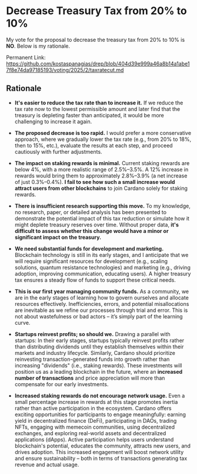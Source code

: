 # Decrease Treasury Tax from 20% to 10%

My vote for the proposal to decrease the treasury tax from 20% to 10% is **NO**. Below is my rationale.

Permanent Link: https://github.com/kostaspanagias/drep/blob/404d39e999a46a8b14a1abe17f8e74da97185193/voting/2025/2/taxratecut.md

## Rationale

* **It's easier to reduce the tax rate than to increase it.** If we reduce the tax rate now to the lowest permissible amount and later find that the treasury is depleting faster than anticipated, it would be more challenging to increase it again. 

* **The proposed decrease is too rapid.** I would prefer a more conservative approach, where we gradually lower the tax rate (e.g., from 20% to 18%, then to 15%, etc.), evaluate the results at each step, and proceed cautiously with further adjustments.

* **The impact on staking rewards is minimal.** Current staking rewards are below 4%, with a more realistic range of 2.5%–3.5%. A 12% increase in rewards would bring them to approximately 2.8%–3.9% (a net increase of just 0.3%–0.4%). **I fail to see how such a small increase would attract users from other blockchains** to join Cardano solely for staking rewards.

* **There is insufficient research supporting this move.** To my knowledge, no research, paper, or detailed analysis has been presented to demonstrate the potential impact of this tax reduction or simulate how it might deplete treasury reserves over time. Without proper data, **it's difficult to assess whether this change would have a minor or significant impact on the treasury.**

* **We need substantial funds for development and marketing.** Blockchain technology is still in its early stages, and I anticipate that we will require significant resources for development (e.g., scaling solutions, quantum resistance technologies) and marketing (e.g., driving adoption, improving communication, educating users). A higher treasury tax ensures a steady flow of funds to support these critical needs.

* **This is our first year managing community funds.** As a community, we are in the early stages of learning how to govern ourselves and allocate resources effectively. Inefficiencies, errors, and potential misallocations are inevitable as we refine our processes through trial and error. This is not about wastefulness or bad actors – it’s simply part of the learning curve.

* **Startups reinvest profits; so should we.** Drawing a parallel with startups: In their early stages, startups typically reinvest profits rather than distributing dividends until they establish themselves within their markets and industry lifecycle. Similarly, Cardano should prioritize reinvesting transaction-generated funds into growth rather than increasing "dividends" (i.e., staking rewards). These investments will position us as a leading blockchain in the future, where an **increased number of transactions** and price appreciation will more than compensate for our early investments.

* **Increased staking rewards do not encourage network usage.** Even a small percentage increase in rewards at this stage promotes inertia rather than active participation in the ecosystem. Cardano offers exciting opportunities for participants to engage meaningfully: earning yield in decentralized finance (DeFi), participating in DAOs, trading NFTs, engaging with memecoin communities, using decentralized exchanges, and exploring real-world assets and decentralized applications (dApps). Active participation helps users understand blockchain's potential, educates the community, attracts new users, and drives adoption. This increased engagement will boost network utility and ensure sustainability – both in terms of transactions generating tax revenue and actual usage.

